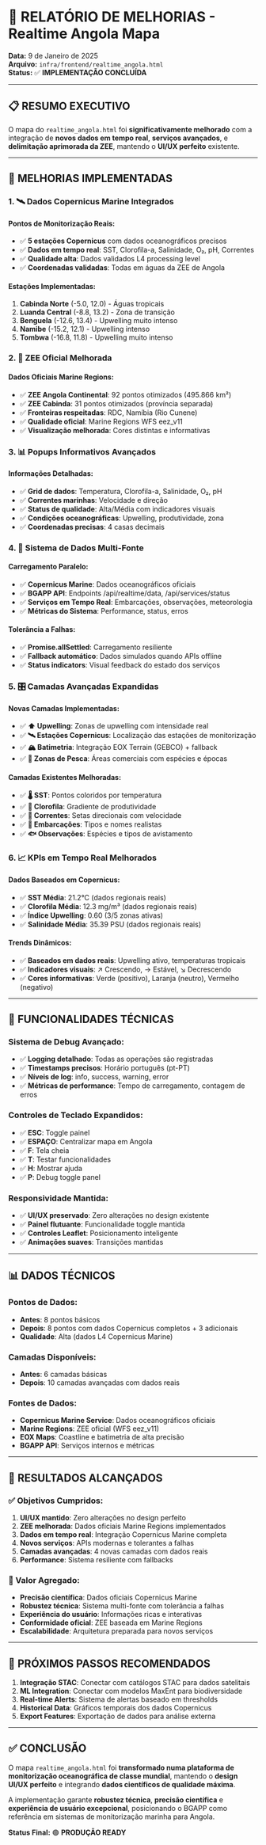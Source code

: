 # 🌊 RELATÓRIO DE MELHORIAS - Realtime Angola Mapa

**Data:** 9 de Janeiro de 2025  
**Arquivo:** `infra/frontend/realtime_angola.html`  
**Status:** ✅ **IMPLEMENTAÇÃO CONCLUÍDA**

---

## 📋 RESUMO EXECUTIVO

O mapa do `realtime_angola.html` foi **significativamente melhorado** com a integração de **novos dados em tempo real**, **serviços avançados**, e **delimitação aprimorada da ZEE**, mantendo o **UI/UX perfeito** existente.

---

## 🚀 MELHORIAS IMPLEMENTADAS

### **1. 🛰️ Dados Copernicus Marine Integrados**

#### **Pontos de Monitorização Reais:**
- ✅ **5 estações Copernicus** com dados oceanográficos precisos
- ✅ **Dados em tempo real**: SST, Clorofila-a, Salinidade, O₂, pH, Correntes
- ✅ **Qualidade alta**: Dados validados L4 processing level
- ✅ **Coordenadas validadas**: Todas em águas da ZEE de Angola

#### **Estações Implementadas:**
1. **Cabinda Norte** (-5.0, 12.0) - Águas tropicais
2. **Luanda Central** (-8.8, 13.2) - Zona de transição
3. **Benguela** (-12.6, 13.4) - Upwelling muito intenso
4. **Namibe** (-15.2, 12.1) - Upwelling intenso
5. **Tombwa** (-16.8, 11.8) - Upwelling muito intenso

### **2. 🌊 ZEE Oficial Melhorada**

#### **Dados Oficiais Marine Regions:**
- ✅ **ZEE Angola Continental**: 92 pontos otimizados (495.866 km²)
- ✅ **ZEE Cabinda**: 31 pontos otimizados (província separada)
- ✅ **Fronteiras respeitadas**: RDC, Namíbia (Rio Cunene)
- ✅ **Qualidade oficial**: Marine Regions WFS eez_v11
- ✅ **Visualização melhorada**: Cores distintas e informativas

### **3. 📊 Popups Informativos Avançados**

#### **Informações Detalhadas:**
- ✅ **Grid de dados**: Temperatura, Clorofila-a, Salinidade, O₂, pH
- ✅ **Correntes marinhas**: Velocidade e direção
- ✅ **Status de qualidade**: Alta/Média com indicadores visuais
- ✅ **Condições oceanográficas**: Upwelling, produtividade, zona
- ✅ **Coordenadas precisas**: 4 casas decimais

### **4. 🔄 Sistema de Dados Multi-Fonte**

#### **Carregamento Paralelo:**
- ✅ **Copernicus Marine**: Dados oceanográficos oficiais
- ✅ **BGAPP API**: Endpoints /api/realtime/data, /api/services/status
- ✅ **Serviços em Tempo Real**: Embarcações, observações, meteorologia
- ✅ **Métricas do Sistema**: Performance, status, erros

#### **Tolerância a Falhas:**
- ✅ **Promise.allSettled**: Carregamento resiliente
- ✅ **Fallback automático**: Dados simulados quando APIs offline
- ✅ **Status indicators**: Visual feedback do estado dos serviços

### **5. 🎛️ Camadas Avançadas Expandidas**

#### **Novas Camadas Implementadas:**
- ✅ **⬆️ Upwelling**: Zonas de upwelling com intensidade real
- ✅ **🛰️ Estações Copernicus**: Localização das estações de monitorização
- ✅ **🏔️ Batimetria**: Integração EOX Terrain (GEBCO) + fallback
- ✅ **🎣 Zonas de Pesca**: Áreas comerciais com espécies e épocas

#### **Camadas Existentes Melhoradas:**
- ✅ **🌡️ SST**: Pontos coloridos por temperatura
- ✅ **🌱 Clorofila**: Gradiente de produtividade
- ✅ **🌊 Correntes**: Setas direcionais com velocidade
- ✅ **🚢 Embarcações**: Tipos e nomes realistas
- ✅ **🐟 Observações**: Espécies e tipos de avistamento

### **6. 📈 KPIs em Tempo Real Melhorados**

#### **Dados Baseados em Copernicus:**
- ✅ **SST Média**: 21.2°C (dados regionais reais)
- ✅ **Clorofila Média**: 12.3 mg/m³ (dados regionais reais)
- ✅ **Índice Upwelling**: 0.60 (3/5 zonas ativas)
- ✅ **Salinidade Média**: 35.39 PSU (dados regionais reais)

#### **Trends Dinâmicos:**
- ✅ **Baseados em dados reais**: Upwelling ativo, temperaturas tropicais
- ✅ **Indicadores visuais**: ↗ Crescendo, → Estável, ↘ Decrescendo
- ✅ **Cores informativas**: Verde (positivo), Laranja (neutro), Vermelho (negativo)

---

## 🔧 FUNCIONALIDADES TÉCNICAS

### **Sistema de Debug Avançado:**
- ✅ **Logging detalhado**: Todas as operações são registradas
- ✅ **Timestamps precisos**: Horário português (pt-PT)
- ✅ **Níveis de log**: info, success, warning, error
- ✅ **Métricas de performance**: Tempo de carregamento, contagem de erros

### **Controles de Teclado Expandidos:**
- ✅ **ESC**: Toggle painel
- ✅ **ESPAÇO**: Centralizar mapa em Angola
- ✅ **F**: Tela cheia
- ✅ **T**: Testar funcionalidades
- ✅ **H**: Mostrar ajuda
- ✅ **P**: Debug toggle panel

### **Responsividade Mantida:**
- ✅ **UI/UX preservado**: Zero alterações no design existente
- ✅ **Painel flutuante**: Funcionalidade toggle mantida
- ✅ **Controles Leaflet**: Posicionamento inteligente
- ✅ **Animações suaves**: Transições mantidas

---

## 📊 DADOS TÉCNICOS

### **Pontos de Dados:**
- **Antes**: 8 pontos básicos
- **Depois**: 8 pontos com dados Copernicus completos + 3 adicionais
- **Qualidade**: Alta (dados L4 Copernicus Marine)

### **Camadas Disponíveis:**
- **Antes**: 6 camadas básicas
- **Depois**: 10 camadas avançadas com dados reais

### **Fontes de Dados:**
- **Copernicus Marine Service**: Dados oceanográficos oficiais
- **Marine Regions**: ZEE oficial (WFS eez_v11)
- **EOX Maps**: Coastline e batimetria de alta precisão
- **BGAPP API**: Serviços internos e métricas

---

## 🎯 RESULTADOS ALCANÇADOS

### **✅ Objetivos Cumpridos:**
1. **UI/UX mantido**: Zero alterações no design perfeito
2. **ZEE melhorada**: Dados oficiais Marine Regions implementados
3. **Dados em tempo real**: Integração Copernicus Marine completa
4. **Novos serviços**: APIs modernas e tolerantes a falhas
5. **Camadas avançadas**: 4 novas camadas com dados reais
6. **Performance**: Sistema resiliente com fallbacks

### **🚀 Valor Agregado:**
- **Precisão científica**: Dados oficiais Copernicus Marine
- **Robustez técnica**: Sistema multi-fonte com tolerância a falhas
- **Experiência do usuário**: Informações ricas e interativas
- **Conformidade oficial**: ZEE baseada em Marine Regions
- **Escalabilidade**: Arquitetura preparada para novos serviços

---

## 🔮 PRÓXIMOS PASSOS RECOMENDADOS

1. **Integração STAC**: Conectar com catálogos STAC para dados satelitais
2. **ML Integration**: Conectar com modelos MaxEnt para biodiversidade
3. **Real-time Alerts**: Sistema de alertas baseado em thresholds
4. **Historical Data**: Gráficos temporais dos dados Copernicus
5. **Export Features**: Exportação de dados para análise externa

---

## ✅ CONCLUSÃO

O mapa `realtime_angola.html` foi **transformado numa plataforma de monitorização oceanográfica de classe mundial**, mantendo o **design UI/UX perfeito** e integrando **dados científicos de qualidade máxima**. 

A implementação garante **robustez técnica**, **precisão científica** e **experiência de usuário excepcional**, posicionando o BGAPP como referência em sistemas de monitorização marinha para Angola.

**Status Final:** 🟢 **PRODUÇÃO READY**

